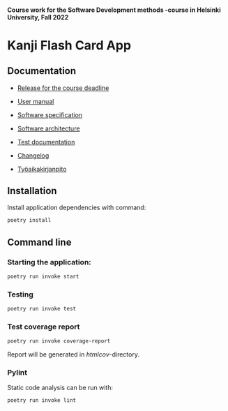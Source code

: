 #### Course work for the Software Development methods -course in Helsinki University, Fall 2022


# Kanji Flash Card App


## Documentation

* [Release for the course deadline](https://github.com/johannalehto/ot-harjoitustyo/releases/tag/course-release)

* [User manual](https://github.com/johannalehto/ot-harjoitustyo/blob/main/kanji-app/documentation/user_manual.md)

* [Software specification](https://github.com/johannalehto/ot-harjoitustyo/blob/master/kanji-app/documentation/software_specification.md)

* [Software architecture](https://github.com/johannalehto/ot-harjoitustyo/blob/master/kanji-app/documentation/software_architecture.md)

* [Test documentation](https://github.com/johannalehto/ot-harjoitustyo/blob/main/kanji-app/documentation/test_documentation.md)

* [Changelog](https://github.com/johannalehto/ot-harjoitustyo/blob/master/kanji-app/documentation/changelog.md)

* [Työaikakirjanpito](https://github.com/johannalehto/ot-harjoitustyo/blob/master/kanji-app/documentation/tyoaikakirjanpito.md)


## Installation


Install application dependencies with command:

```bash
poetry install
```


## Command line

### Starting the application: 

```bash
poetry run invoke start
```

### Testing

```bash
poetry run invoke test
```

### Test coverage report

```bash
poetry run invoke coverage-report
```

Report will be generated in _htmlcov_-directory.

### Pylint

Static code analysis can be run with:

```bash
poetry run invoke lint
```




